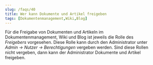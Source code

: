 ```yaml
---
slug: /faqs/40
title: Wer kann Dokumente und Artikel freigeben
tags: [Dokumentenmanagement,Wiki,Blog]
---
```

Für die Freigabe von Dokumenten und Artikeln im Dokumentenmanagement, Wiki und Blog ist jeweils die Rolle des *Freigebers* vorgesehen. Diese Rolle kann durch den Administrator unter *Admin -> Nutzer -> Berechtigungen* vergeben werden. Sind diese Rollen nicht vergeben, dann kann der Administrator Dokumente und Artikel freigeben. 